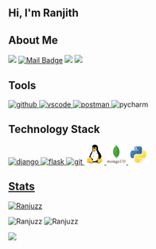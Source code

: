 ## Hi, I'm Ranjith


## About Me

[![](https://visitor-badge.laobi.icu/badge?page_id=Ranjuzz.Ranjuzz)](https://visitor-badge.laobi.icu/badge?page_id=Ranjuzz.Ranjuzz)
[![Mail Badge](https://img.shields.io/badge/-gmail-c14438?style=flat&logo=Gmail&logoColor=white&link=mailto:eryajf@163.com)](mailto:ranjiththangavel11@gmail.com)
[![](https://img.shields.io/github/stars/Ranjuzz?color=fefb7b&logo=Undertale)](https://github-readme-stats.vercel.app/api?username=Ranjuzz&hide_title=false&hide_border=true&show_icons=true&include_all_commits=true&line_height=20&bg_color=0,EC6C6C,FFD479,FFFC79,73FA79&theme=graywhite&locale=cn)
[![](https://img.shields.io/github/followers/Ranjuzz?color=27da6b&logo=Handshake)](https://github.com/Ranjuzz?tab=followers)

## Tools

<a href="https://github.com" target="_blank"> <img src="https://cdn.jsdelivr.net/gh/devicons/devicon/icons/github/github-original.svg" alt="github" width="40" height="40"/> </a> <a href="https://code.visualstudio.com/" target="_blank"> <img src="https://cdn.jsdelivr.net/gh/devicons/devicon/icons/vscode/vscode-original.svg" alt="vscode" width="40" height="40"/> </a> <a href="https://postman.com" target="_blank" rel="noreferrer"> <img src="https://www.vectorlogo.zone/logos/getpostman/getpostman-icon.svg" alt="postman" width="40" height="40"/> </a>  <img src="https://cdn.jsdelivr.net/gh/devicons/devicon/icons/pycharm/pycharm-original.svg" alt="pycharm" width="40" height="40"/> </a>

## Technology Stack

<a href="https://www.djangoproject.com/" target="_blank" rel="noreferrer"> <img src="https://cdn.worldvectorlogo.com/logos/django.svg" alt="django" width="40" height="40"/> </a> </a> <a href="https://flask.palletsprojects.com/" target="_blank" rel="noreferrer"> <img src="https://www.vectorlogo.zone/logos/pocoo_flask/pocoo_flask-icon.svg" alt="flask" width="40" height="40"/> </a> <a href="https://git-scm.com/" target="_blank" rel="noreferrer"> <img src="https://www.vectorlogo.zone/logos/git-scm/git-scm-icon.svg" alt="git" width="40" height="40"/> </a> <a href="https://www.linux.org/" target="_blank" rel="noreferrer"> <img src="https://raw.githubusercontent.com/devicons/devicon/master/icons/linux/linux-original.svg" alt="linux" width="40" height="40"/> </a> <a href="https://www.mongodb.com/" target="_blank" rel="noreferrer"> <img src="https://raw.githubusercontent.com/devicons/devicon/master/icons/mongodb/mongodb-original-wordmark.svg" alt="mongodb" width="40" height="40"/> </a>  <a href="https://www.python.org" target="_blank" rel="noreferrer"> <img src="https://raw.githubusercontent.com/devicons/devicon/master/icons/python/python-original.svg" alt="python" width="40" height="40"/>

## Stats

<p><img src="https://github-readme-stats.vercel.app/api?username=Ranjuzz&theme=material-palenight&hide_border=false&include_all_commits=false&count_private=false" alt="Ranjuzz" /></p>
<a><img src="https://github-readme-streak-stats.herokuapp.com/?user=Ranjuzz&theme=material-palenight&hide_border=false" alt="Ranjuzz" /></a>
<a><img src="https://github-readme-stats.vercel.app/api/top-langs/?username=Ranjuzz&theme=material-palenight&hide_border=false&include_all_commits=false&count_private=false&layout=compact" alt="Ranjuzz" /></a>

![](https://github-profile-trophy.vercel.app/?username=Ranjuzz&theme=dracula&no-frame=false&no-bg=false&margin-w=4)

<!--
**Ranjuzz/Ranjuzz** is a ✨ _special_ ✨ repository because its `README.md` (this file) appears on your GitHub profile.

Here are some ideas to get you started:

- 🔭 I’m currently working on ...
- 🌱 I’m currently learning ...
- 👯 I’m looking to collaborate on ...
- 🤔 I’m looking for help with ...
- 💬 Ask me about ...
- 📫 How to reach me: ...
- 😄 Pronouns: ...
- ⚡ Fun fact: ...
-->

